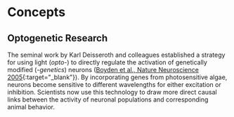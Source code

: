 # Concepts

## Optogenetic Research

The seminal work by Karl Deisseroth and colleagues established a strategy for
using light (*opto-*) to directly regulate the activation of genetically modified
(*-genetics*) neurons 
([Boyden et al., Nature Neuroscience 2005](https://doi.org/10.1038/nn1525){:target="_blank"}).
By incorporating genes from photosensitive algae, neurons become sensitive to different 
wavelengths for either excitation or inhibition. Scientists now use this technology to 
draw more direct causal links between the activity of neuronal populations and 
corresponding animal behavior.
